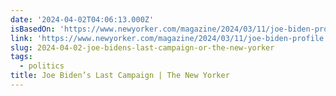 ```yaml
---
date: '2024-04-02T04:06:13.000Z'
isBasedOn: 'https://www.newyorker.com/magazine/2024/03/11/joe-biden-profile'
link: 'https://www.newyorker.com/magazine/2024/03/11/joe-biden-profile'
slug: 2024-04-02-joe-bidens-last-campaign-or-the-new-yorker
tags:
  - politics
title: Joe Biden’s Last Campaign | The New Yorker
---
```


